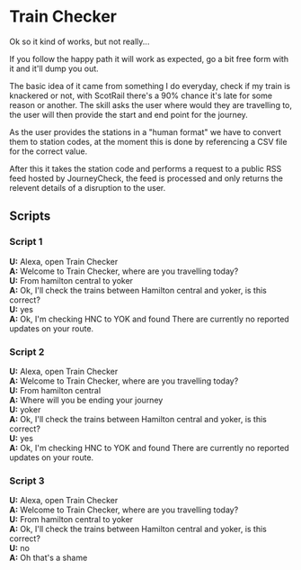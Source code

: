 # Train Checker

Ok so it kind of works, but not really...

If you follow the happy path it will work as expected, go a bit free form with it and it'll dump you out.

The basic idea of it came from something I do everyday, check if my train is knackered or not, with ScotRail there's a 90% chance it's late for some reason or another. The skill asks the user where would they are travelling to, the user will then provide the start and end point for the journey.

As the user provides the stations in a "human format" we have to convert them to station codes, at the moment this is done by referencing a CSV file for the correct value.

After this it takes the station code and performs a request to a public RSS feed hosted by JourneyCheck, the feed is processed and only returns the relevent details of a disruption to the user.

## Scripts

### Script 1
**U:** Alexa, open Train Checker  
**A:** Welcome to Train Checker, where are you travelling today?  
**U:** From hamilton central to yoker  
**A:** Ok, I'll check the trains between Hamilton central and yoker, is this correct?  
**U:** yes  
**A:** Ok, I'm checking HNC to YOK and found There are currently no reported updates on your route.  

### Script 2
**U:** Alexa, open Train Checker  
**A:** Welcome to Train Checker, where are you travelling today?  
**U:** From hamilton central  
**A:** Where will you be ending your journey  
**U:** yoker  
**A:** Ok, I'll check the trains between Hamilton central and yoker, is this correct?  
**U:** yes  
**A:** Ok, I'm checking HNC to YOK and found There are currently no reported updates on your route.  

### Script 3
**U:** Alexa, open Train Checker  
**A:** Welcome to Train Checker, where are you travelling today?  
**U:** From hamilton central to yoker  
**A:** Ok, I'll check the trains between Hamilton central and yoker, is this correct?  
**U:** no  
**A:** Oh that's a shame
